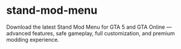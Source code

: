 # stand-mod-menu
Download the latest Stand Mod Menu for GTA 5 and GTA Online — advanced features, safe gameplay, full customization, and premium modding experience.
